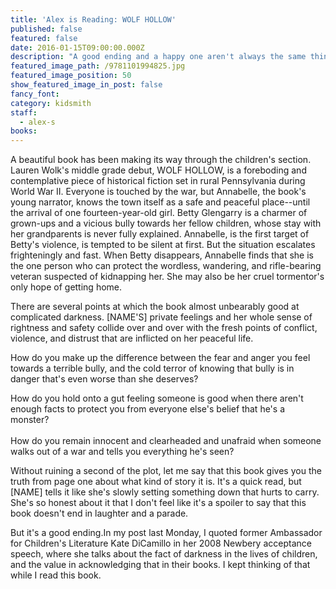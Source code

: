 ```yaml
---
title: 'Alex is Reading: WOLF HOLLOW'
published: false
featured: false
date: 2016-01-15T09:00:00.000Z
description: "A good ending and a happy one aren't always the same thing."
featured_image_path: /9781101994825.jpg
featured_image_position: 50
show_featured_image_in_post: false
fancy_font:
category: kidsmith
staff:
  - alex-s
books:
---
```



A beautiful book has been making its way through the children's section. Lauren Wolk's middle grade debut, WOLF HOLLOW, is a foreboding and contemplative piece of historical fiction set in rural Pennsylvania during World War II. Everyone is touched by the war, but Annabelle, the book's young narrator, knows the town itself as a safe and peaceful place--until the arrival of one fourteen-year-old girl. Betty Glengarry is a charmer of grown-ups and a vicious bully towards her fellow children, whose stay with her grandparents is never fully explained. Annabelle, is the first target of Betty's violence, is tempted to be silent at first. But the situation escalates frighteningly and fast. When Betty disappears, Annabelle finds that she is the one person who can protect the wordless, wandering, and rifle-bearing veteran suspected of kidnapping her. She may also be her cruel tormentor's only hope of getting home.

There are several points at which the book almost unbearably good at complicated darkness. [NAME'S] private feelings and her whole sense of rightness and safety collide over and over with the fresh points of conflict, violence, and distrust that are inflicted on her peaceful life.&nbsp;

How do you make up the difference between the fear and anger you feel towards a terrible bully, and the cold terror of knowing that bully is in danger that's even worse than she deserves?

How do you hold onto a gut feeling someone is good when there aren't enough facts to protect you from everyone else's belief that he's a monster?
<br>
<br>How do you remain innocent and clearheaded and unafraid when someone walks out of a war and tells you everything he's seen?

Without ruining a second of the plot, let me say that this book gives you the truth from page one about what kind of story it is. It's a quick read, but [NAME] tells it like she's slowly setting something down that hurts to carry. She's so honest about it that I don't feel like it's a spoiler to say that this book doesn't end in laughter and a parade.

But it's a good ending.In my post last Monday, I quoted former Ambassador for Children's Literature Kate DiCamillo in her 2008 Newbery acceptance speech, where she talks about the fact of darkness in the lives of children, and the value in acknowledging that in their books. I kept thinking of that while I read this book.